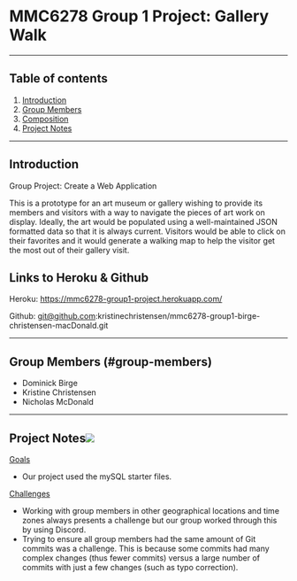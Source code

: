 # MMC6278 Group 1 Project: Gallery Walk
---

## Table of contents
1. [Introduction](#introduction)
3. [Group Members](#group-members)
4. [Composition](#composition)
5. [Project Notes](#project-notes)
---

## Introduction

Group Project: Create a Web Application

This is a prototype for an art museum or gallery wishing to provide its members and visitors with a way to navigate the pieces of art work on display. Ideally, the art would be populated using a well-maintained JSON formatted data so that it is always current. Visitors would be able to click on their favorites and it would generate a walking map to help the visitor get the most out of their gallery visit.


## Links to Heroku & Github

Heroku: https://mmc6278-group1-project.herokuapp.com/


Github: git@github.com:kristinechristensen/mmc6278-group1-birge-christensen-macDonald.git

---

## Group Members (#group-members)

* Dominick Birge
* Kristine Christensen
* Nicholas McDonald

---



## Project Notes[![](./docs/img/pin.svg)](#project-notes)
<u>Goals</u>
* Our project used the mySQL starter files. 



<u>Challenges</u>
* Working with group members in other geographical locations and time zones always presents a challenge but our group worked through this by using Discord.
* Trying to ensure all group members had the same amount of Git commits was a challenge. This is because some commits had many complex changes (thus fewer commits) versus a large number of commits with just a few changes (such as typo correction).

